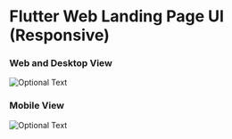 # Flutter Web Landing Page UI (Responsive)

### Web and Desktop View ###
![Optional Text](../master/web_image.jpeg)





### Mobile View ###
![Optional Text](../master/ios_app.jpeg)
